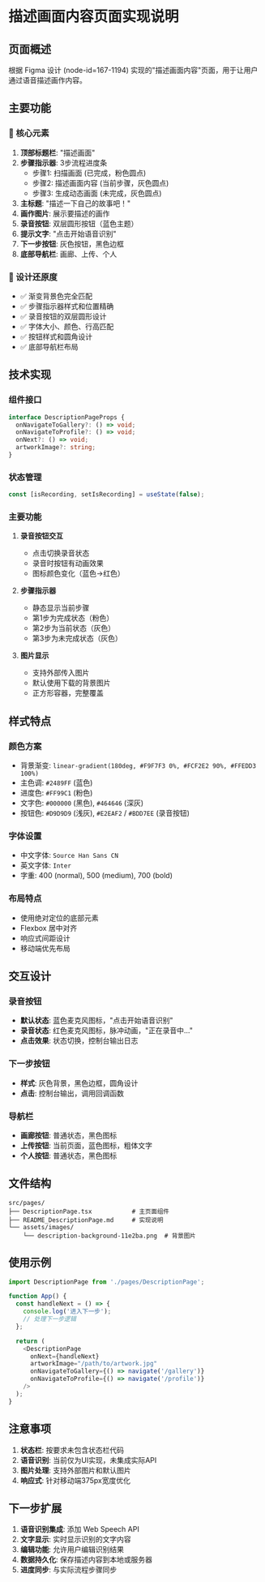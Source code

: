 # 描述画面内容页面实现说明

## 页面概述
根据 Figma 设计 (node-id=167-1194) 实现的"描述画面内容"页面，用于让用户通过语音描述画作内容。

## 主要功能

### 🎯 核心元素
1. **顶部标题栏**: "描述画面"
2. **步骤指示器**: 3步流程进度条
   - 步骤1: 扫描画面 (已完成，粉色圆点)
   - 步骤2: 描述画面内容 (当前步骤，灰色圆点)
   - 步骤3: 生成动态画面 (未完成，灰色圆点)
3. **主标题**: "描述一下自己的故事吧！"
4. **画作图片**: 展示要描述的画作
5. **录音按钮**: 双层圆形按钮（蓝色主题）
6. **提示文字**: "点击开始语音识别"
7. **下一步按钮**: 灰色按钮，黑色边框
8. **底部导航栏**: 画廊、上传、个人

### 🎨 设计还原度
- ✅ 渐变背景色完全匹配
- ✅ 步骤指示器样式和位置精确
- ✅ 录音按钮的双层圆形设计
- ✅ 字体大小、颜色、行高匹配
- ✅ 按钮样式和圆角设计
- ✅ 底部导航栏布局

## 技术实现

### 组件接口
```typescript
interface DescriptionPageProps {
  onNavigateToGallery?: () => void;
  onNavigateToProfile?: () => void;
  onNext?: () => void;
  artworkImage?: string;
}
```

### 状态管理
```typescript
const [isRecording, setIsRecording] = useState(false);
```

### 主要功能
1. **录音按钮交互**
   - 点击切换录音状态
   - 录音时按钮有动画效果
   - 图标颜色变化（蓝色→红色）

2. **步骤指示器**
   - 静态显示当前步骤
   - 第1步为完成状态（粉色）
   - 第2步为当前状态（灰色）
   - 第3步为未完成状态（灰色）

3. **图片显示**
   - 支持外部传入图片
   - 默认使用下载的背景图片
   - 正方形容器，完整覆盖

## 样式特点

### 颜色方案
- 背景渐变: `linear-gradient(180deg, #F9F7F3 0%, #FCF2E2 90%, #FFEDD3 100%)`
- 主色调: `#2489FF` (蓝色)
- 进度色: `#FF99C1` (粉色)
- 文字色: `#000000` (黑色), `#464646` (深灰)
- 按钮色: `#D9D9D9` (浅灰), `#E2EAF2` / `#BDD7EE` (录音按钮)

### 字体设置
- 中文字体: `Source Han Sans CN`
- 英文字体: `Inter`
- 字重: 400 (normal), 500 (medium), 700 (bold)

### 布局特点
- 使用绝对定位的底部元素
- Flexbox 居中对齐
- 响应式间距设计
- 移动端优先布局

## 交互设计

### 录音按钮
- **默认状态**: 蓝色麦克风图标，"点击开始语音识别"
- **录音状态**: 红色麦克风图标，脉冲动画，"正在录音中..."
- **点击效果**: 状态切换，控制台输出日志

### 下一步按钮
- **样式**: 灰色背景，黑色边框，圆角设计
- **点击**: 控制台输出，调用回调函数

### 导航栏
- **画廊按钮**: 普通状态，黑色图标
- **上传按钮**: 当前页面，蓝色图标，粗体文字
- **个人按钮**: 普通状态，黑色图标

## 文件结构

```
src/pages/
├── DescriptionPage.tsx           # 主页面组件
├── README_DescriptionPage.md     # 实现说明
└── assets/images/
    └── description-background-11e2ba.png  # 背景图片
```

## 使用示例

```typescript
import DescriptionPage from './pages/DescriptionPage';

function App() {
  const handleNext = () => {
    console.log('进入下一步');
    // 处理下一步逻辑
  };

  return (
    <DescriptionPage 
      onNext={handleNext}
      artworkImage="/path/to/artwork.jpg"
      onNavigateToGallery={() => navigate('/gallery')}
      onNavigateToProfile={() => navigate('/profile')}
    />
  );
}
```

## 注意事项

1. **状态栏**: 按要求未包含状态栏代码
2. **语音识别**: 当前仅为UI实现，未集成实际API
3. **图片处理**: 支持外部图片和默认图片
4. **响应式**: 针对移动端375px宽度优化

## 下一步扩展

1. **语音识别集成**: 添加 Web Speech API
2. **文字显示**: 实时显示识别的文字内容
3. **编辑功能**: 允许用户编辑识别结果
4. **数据持久化**: 保存描述内容到本地或服务器
5. **进度同步**: 与实际流程步骤同步
